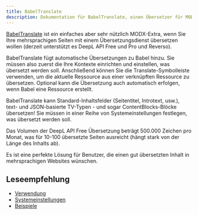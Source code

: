 ```yaml
---
title: BabelTranslate
description: Dokumentation für BabelTranslate, einen Übersetzer für MODX-Ressourcen.
---
```


[BabelTranslate](https://modmore.com/babeltranslate/) ist ein einfaches aber
sehr nützlich MODX-Extra, wenn Sie Ihre mehrsprachigen Seiten mit einem
Übersetzungsdienst übersetzen wollen (derzeit unterstützt es DeepL API Free und
Pro und Reverso).

BabelTranslate fügt automatische Übersetzungen zu Babel hinzu. Sie müssen also
zuerst die Ihre Kontexte einrichten und einstellen, was übersetzt werden soll.
Anschließend können Sie die Translate-Symbolleiste verwenden, um die aktuelle
Ressource aus einer verknüpften Ressource zu übersetzen. Optional kann die
Übersetzung auch automatisch erfolgen, wenn Babel eine Ressource erstellt.

BabelTranslate kann Standard-Inhaltsfelder (Seitentitel, Introtext, usw.), text-
und JSON-basierte TV-Typen - und sogar ContentBlocks-Blöcke übersetzen! Sie
müssen in einer Reihe von Systemeinstellungen festlegen, was übersetzt werden
soll.

Das Volumen der DeepL API Free Übersetzung beträgt 500.000 Zeichen pro Monat,
was für 10-100 übersetzte Seiten ausreicht (hängt stark von der Länge des Inhalts ab).

Es ist eine perfekte Lösung für Benutzer, die einen gut übersetzten Inhalt in
mehrsprachigen Websites wünschen.

## Leseempfehlung

- [Verwendung](02_Usage.md)
- [Systemeinstellungen](03_System_Settings.md)
- [Beispiele](04_Examples.md)
